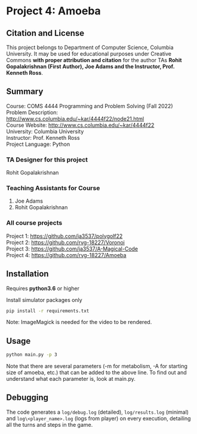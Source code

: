 # Project 4: Amoeba

## Citation and License
This project belongs to Department of Computer Science, Columbia University. It may be used for educational purposes under Creative Commons **with proper attribution and citation** for the author TAs **Rohit Gopalakrishnan (First Author), Joe Adams and the Instructor, Prof. Kenneth Ross**.

## Summary

Course: COMS 4444 Programming and Problem Solving (Fall 2022)  
Problem Description: http://www.cs.columbia.edu/~kar/4444f22/node21.html  
Course Website: http://www.cs.columbia.edu/~kar/4444f22  
University: Columbia University  
Instructor: Prof. Kenneth Ross  
Project Language: Python

### TA Designer for this project

Rohit Gopalakrishnan

### Teaching Assistants for Course
1. Joe Adams
2. Rohit Gopalakrishnan

### All course projects
Project 1: https://github.com/ja3537/polygolf22  
Project 2: https://github.com/rvg-18227/Voronoi  
Project 3: https://github.com/ja3537/A-Magical-Code  
Project 4: https://github.com/rvg-18227/Amoeba  

## Installation

Requires **python3.6** or higher

Install simulator packages only

```bash
pip install -r requirements.txt
```

Note: ImageMagick is needed for the video to be rendered.

## Usage

```bash
python main.py -p 3
```
Note that there are several parameters (-m for metabolism, -A for starting size of amoeba, etc.) that can be added to the above line. To find out and understand what each parameter is, look at main.py.

## Debugging

The code generates a `log/debug.log` (detailed), `log/results.log` (minimal) and `log\<player_name>.log` (logs from player) on every execution, detailing all the turns and steps in the game.
